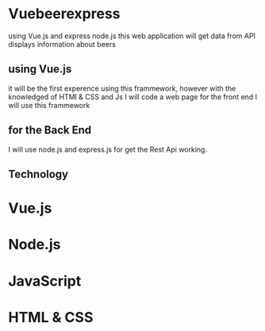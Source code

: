 # Vuebeerexpress
using Vue.js and express node.js this web application will get data from  API displays information about beers


## using Vue.js 
it will be the first experence using this frammework, however with the knowledged of HTMl & CSS and Js
I will code a web page for the front end I will use this frammework

## for the Back End 
I will use node.js and express.js for get the Rest Api working.

## Technology 
# Vue.js
# Node.js
# JavaScript 
# HTML & CSS



